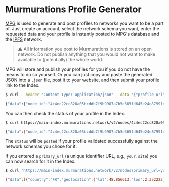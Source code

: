 # Murmurations Profile Generator

[MPG](https://main-profiles.murmurations.network) is used to generate and post profiles to networks you want to be a part of. Just create an account, select the network schema you want, enter the requested data and your profile is instantly posted to MPG's database and the [IPFS](https://ipfs.io) network.

> :warning: All information you post to Murmurations is stored on an open network. Do not publish anything that you would not want to make available to (potentially) the whole world.

MPG will store and publish your profiles for you if you do not have the means to do so yourself. Or you can just copy and paste the generated JSON into a `.json` file, post it to your website, and then submit your profile link to the Index.

```bash
$ curl --header "Content-Type: application/json" --data '{"profile_url": "https://your.site/your-profile.json"}' https://main-index.murmurations.network/v2/nodes

{"data":{"node_id":"4c4ec22cc828a05bcddb7f9b9987a7b5e365fd645e24e87991d0913f236160e8"}}%
```

You can then check the status of your profile in the Index.

```bash
$ curl https://main-index.murmurations.network/v2/nodes/4c4ec22cc828a05bcddb7f9b9987a7b5e365fd645e24e87991d0913f236160e8

{"data":{"node_id":"4c4ec22cc828a05bcddb7f9b9987a7b5e365fd645e24e87991d0913f236160e8","profile_url":"https://your.site/your-profile.json","profile_hash":"2168110f2eba3d0c89d59fd728917bbf845528e0d63bc53929132815bf1660fe","status":"posted","last_updated":1657117819}}%
```

The `status` will be `posted` if your profile validated successfully against the network schemas you chose for it.

If you entered a `primary_url` (a unique identifier URL, e.g., `your.site`) you can now search for it in the Index.

```bash
$ curl "https://main-index.murmurations.network/v2/nodes?primary_url=your.site"

{"data":[{"country":"FR","geolocation":{"lat":48.856613,"lon":2.352222},"last_updated":1657117819,"linked_schemas":["karte_von_morgen-v1.0.0","murmurations_map-v2.0.0"],"locality":"Paris","primary_url":"your.site","profile_url":"https://your.site/murmurations-v2.json","status":"posted","tags":["software","open source","development"]}],"meta":{"number_of_results":1,"total_pages":1}}%
```
